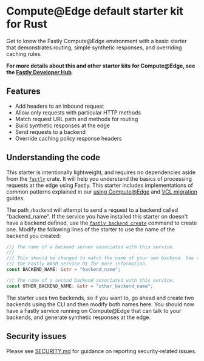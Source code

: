 # Compute@Edge default starter kit for Rust

Get to know the Fastly Compute@Edge environment with a basic starter that demonstrates routing, simple synthetic responses, and overriding caching rules.

**For more details about this and other starter kits for Compute@Edge, see the [Fastly Developer Hub](https://developer.fastly.com/solutions/starters/)**.

## Features

- Add headers to an inbound request
- Allow only requests with particular HTTP methods
- Match request URL path and methods for routing
- Build synthetic responses at the edge
- Send requests to a backend
- Override caching policy response headers

## Understanding the code

This starter is intentionally lightweight, and requires no dependencies aside from the [`fastly`](https://docs.rs/fastly) crate. It will help you understand the basics of processing requests at the edge using Fastly. This starter includes implementations of common patterns explained in our [using Compute@Edge](https://developer.fastly.com/learning/compute/rust/) and [VCL migration](https://developer.fastly.com/learning/compute/migrate/) guides.

The path `/backend` will attempt to send a request to a backend called "backend_name". If the service you have installed this starter on doesn't have a backend defined, use the [`fastly backend create`](https://developer.fastly.com/reference/cli/backend/create/) command to create one. Modify the following lines of the starter to use the name of the backend you created:

```rust
/// The name of a backend server associated with this service.
///
/// This should be changed to match the name of your own backend. See the the `Hosts` section of
/// the Fastly WASM service UI for more information.
const BACKEND_NAME: &str = "backend_name";

/// The name of a second backend associated with this service.
const OTHER_BACKEND_NAME: &str = "other_backend_name";
```

The starter uses two backends, so if you want to, go ahead and create two backends using the CLI and then modify both names here. You should now have a Fastly service running on Compute@Edge that can talk to your backends, and generate synthetic responses at the edge.

## Security issues

Please see [SECURITY.md](SECURITY.md) for guidance on reporting security-related issues.
